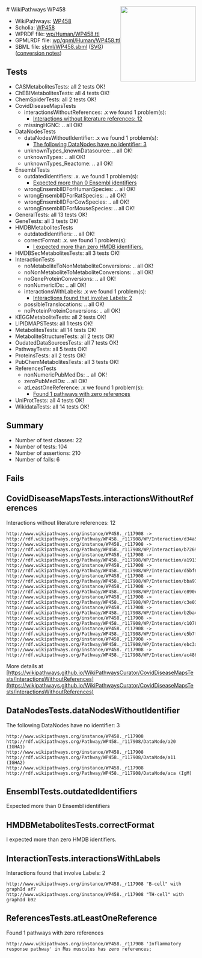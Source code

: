 <img style="float: right; width: 200px" src="../logo.png" />
# WikiPathways WP458

* WikiPathways: [WP458](https://identifiers.org/wikipathways:WP458)
* Scholia: [WP458](https://scholia.toolforge.org/wikipathways/WP458)
* WPRDF file: [wp/Human/WP458.ttl](../wp/Human/WP458.ttl)
* GPMLRDF file: [wp/gpml/Human/WP458.ttl](../wp/gpml/Human/WP458.ttl)
* SBML file: [sbml/WP458.sbml](../sbml/WP458.sbml) ([SVG](../sbml/WP458.svg)) ([conversion notes](../sbml/WP458.txt))

## Tests
* CASMetabolitesTests: all 2 tests OK!
* ChEBIMetabolitesTests: all 4 tests OK!
* ChemSpiderTests: all 2 tests OK!
* CovidDiseaseMapsTests
    * interactionsWithoutReferences: .x we found 1 problem(s):
        * [Interactions without literature references: 12](#9701cce3)
    * missingHGNC: .. all OK!
* DataNodesTests
    * dataNodesWithoutIdentifier: .x we found 1 problem(s):
        * [The following DataNodes have no identifier: 3](#d2d32fa2)
    * unknownTypes_knownDatasource: .. all OK!
    * unknownTypes: .. all OK!
    * unknownTypes_Reactome: .. all OK!
* EnsemblTests
    * outdatedIdentifiers: .x. we found 1 problem(s):
        * [Expected more than 0 Ensembl identifiers](#f44398b7)
    * wrongEnsemblIDForHumanSpecies: .. all OK!
    * wrongEnsemblIDForRatSpecies: .. all OK!
    * wrongEnsemblIDForCowSpecies: .. all OK!
    * wrongEnsemblIDForMouseSpecies: .. all OK!
* GeneralTests: all 13 tests OK!
* GeneTests: all 3 tests OK!
* HMDBMetabolitesTests
    * outdatedIdentifiers: .. all OK!
    * correctFormat: .x. we found 1 problem(s):
        * [I expected more than zero HMDB identifiers.](#ad154c1e)
* HMDBSecMetabolitesTests: all 3 tests OK!
* InteractionTests
    * noMetaboliteToNonMetaboliteConversions: .. all OK!
    * noNonMetaboliteToMetaboliteConversions: .. all OK!
    * noGeneProteinConversions: .. all OK!
    * nonNumericIDs: .. all OK!
    * interactionsWithLabels: .x we found 1 problem(s):
        * [Interactions found that involve Labels: 2](#630d2679)
    * possibleTranslocations: .. all OK!
    * noProteinProteinConversions: .. all OK!
* KEGGMetaboliteTests: all 2 tests OK!
* LIPIDMAPSTests: all 1 tests OK!
* MetabolitesTests: all 14 tests OK!
* MetaboliteStructureTests: all 2 tests OK!
* OudatedDataSourcesTests: all 7 tests OK!
* PathwayTests: all 5 tests OK!
* ProteinsTests: all 2 tests OK!
* PubChemMetabolitesTests: all 3 tests OK!
* ReferencesTests
    * nonNumericPubMedIDs: .. all OK!
    * zeroPubMedIDs: .. all OK!
    * atLeastOneReference: .x we found 1 problem(s):
        * [Found 1 pathways with zero references](#35eb778e)
* UniProtTests: all 4 tests OK!
* WikidataTests: all 14 tests OK!


## Summary

* Number of test classes: 22
* Number of tests: 104
* Number of assertions: 210
* Number of fails: 6

## Fails

<a name="9701cce3" />

## CovidDiseaseMapsTests.interactionsWithoutReferences

Interactions without literature references: 12
```
http://www.wikipathways.org/instance/WP458._r117908 -> http://rdf.wikipathways.org/Pathway/WP458._r117908/WP/Interaction/d34a5
http://www.wikipathways.org/instance/WP458._r117908 -> http://rdf.wikipathways.org/Pathway/WP458._r117908/WP/Interaction/b7269
http://www.wikipathways.org/instance/WP458._r117908 -> http://rdf.wikipathways.org/Pathway/WP458._r117908/WP/Interaction/a1913
http://www.wikipathways.org/instance/WP458._r117908 -> http://rdf.wikipathways.org/Pathway/WP458._r117908/WP/Interaction/d5bf6
http://www.wikipathways.org/instance/WP458._r117908 -> http://rdf.wikipathways.org/Pathway/WP458._r117908/WP/Interaction/bba97
http://www.wikipathways.org/instance/WP458._r117908 -> http://rdf.wikipathways.org/Pathway/WP458._r117908/WP/Interaction/e890c
http://www.wikipathways.org/instance/WP458._r117908 -> http://rdf.wikipathways.org/Pathway/WP458._r117908/WP/Interaction/c3e03
http://www.wikipathways.org/instance/WP458._r117908 -> http://rdf.wikipathways.org/Pathway/WP458._r117908/WP/Interaction/b2ba4
http://www.wikipathways.org/instance/WP458._r117908 -> http://rdf.wikipathways.org/Pathway/WP458._r117908/WP/Interaction/c1076
http://www.wikipathways.org/instance/WP458._r117908 -> http://rdf.wikipathways.org/Pathway/WP458._r117908/WP/Interaction/e5b7f
http://www.wikipathways.org/instance/WP458._r117908 -> http://rdf.wikipathways.org/Pathway/WP458._r117908/WP/Interaction/ebc3a
http://www.wikipathways.org/instance/WP458._r117908 -> http://rdf.wikipathways.org/Pathway/WP458._r117908/WP/Interaction/ac486
```

More details at [https://wikipathways.github.io/WikiPathwaysCurator/CovidDiseaseMapsTests/interactionsWithoutReferences](https://wikipathways.github.io/WikiPathwaysCurator/CovidDiseaseMapsTests/interactionsWithoutReferences)

<a name="d2d32fa2" />

## DataNodesTests.dataNodesWithoutIdentifier

The following DataNodes have no identifier: 3
```
http://www.wikipathways.org/instance/WP458._r117908 http://rdf.wikipathways.org/Pathway/WP458._r117908/DataNode/a20 (IGHA1)
http://www.wikipathways.org/instance/WP458._r117908 http://rdf.wikipathways.org/Pathway/WP458._r117908/DataNode/a11 (IGHA2)
http://www.wikipathways.org/instance/WP458._r117908 http://rdf.wikipathways.org/Pathway/WP458._r117908/DataNode/aca (IgM)
```

<a name="f44398b7" />

## EnsemblTests.outdatedIdentifiers

Expected more than 0 Ensembl identifiers
<a name="ad154c1e" />

## HMDBMetabolitesTests.correctFormat

I expected more than zero HMDB identifiers.
<a name="630d2679" />

## InteractionTests.interactionsWithLabels

Interactions found that involve Labels: 2
```
http://www.wikipathways.org/instance/WP458._r117908 "B-cell" with graphId af7
http://www.wikipathways.org/instance/WP458._r117908 "TH-cell" with graphId b92
```

<a name="35eb778e" />

## ReferencesTests.atLeastOneReference

Found 1 pathways with zero references
```
http://www.wikipathways.org/instance/WP458._r117908 'Inflammatory response pathway' in Mus musculus has zero references; 
```

